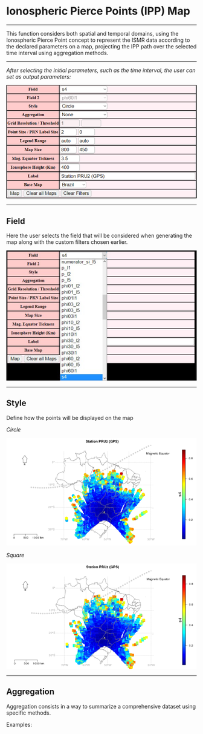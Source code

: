 # Ionospheric Pierce Points (IPP) Map

* * *

This function considers both spatial and temporal domains, using the Ionospheric Pierce Point concept to represent the ISMR data according to the declared parameters on a map,
projecting the IPP path over the selected time interval using aggregation methods.


* * *

*After selecting the initial parameters, such as the time interval, the user can set as output parameters:*

![Parameters](images/ipp/filters.PNG)


* * *

## **Field**

Here the user selects the field that will be considered when generating the map along with the custom filters chosen earlier.

![Fields](images/ipp/fields.PNG)

* * *

## **Style**

Define how the points will be displayed on the map

*Circle*

![Circle](images/ipp/circle.PNG)

*Square*

![Square](images/ipp/square.PNG)


* * *

## **Aggregation**

Aggregation consists in a way to summarize a comprehensive dataset using specific methods.

Examples: